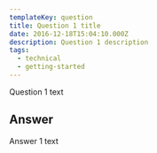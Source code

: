 ```yaml
---
templateKey: question
title: Question 1 title
date: 2016-12-18T15:04:10.000Z
description: Question 1 description
tags:
  - technical
  - getting-started
---
```

Question 1 text

## Answer

Answer 1 text
